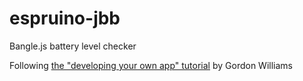 # espruino-jbb
Bangle.js battery level checker

Following [the "developing your own app" tutorial](https://github.com/espruino/BangleApps#developing-your-own-app) by Gordon Williams
